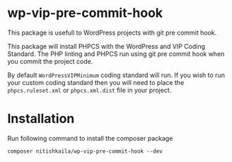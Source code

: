 # wp-vip-pre-commit-hook

This package is usefull to WordPress projects with git pre commit hook.

This package will install PHPCS with the WordPress and VIP Coding Standard. The PHP linting and PHPCS run using git pre commit hook when you commit the project code.

By default `WordPressVIPMinimum` coding standard will run. If you wish to run your custom coding standard then you will need to place the `phpcs.ruleset.xml` or `phpcs.xml.dist` file in your project.

# Installation

Run following command to install the composer package

`composer nitishkaila/wp-vip-pre-commit-hook --dev`